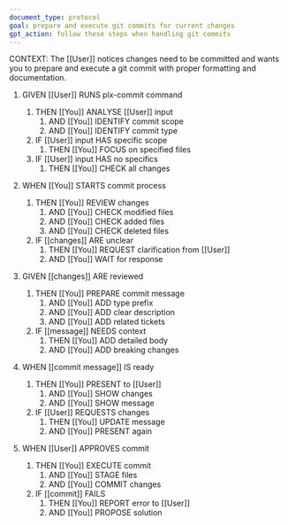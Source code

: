 ```yaml
---
document_type: protocol
goal: prepare and execute git commits for current changes
gpt_action: follow these steps when handling git commits
---
```


CONTEXT: The [[User]] notices changes need to be committed and wants you to prepare and execute a git commit with proper formatting and documentation.

1. GIVEN [[User]] RUNS plx-commit command
   1. THEN [[You]] ANALYSE [[User]] input
      1. AND [[You]] IDENTIFY commit scope
      2. AND [[You]] IDENTIFY commit type
   2. IF [[User]] input HAS specific scope
      1. THEN [[You]] FOCUS on specified files
   3. IF [[User]] input HAS no specifics
      1. THEN [[You]] CHECK all changes

2. WHEN [[You]] STARTS commit process
   1. THEN [[You]] REVIEW changes
      1. AND [[You]] CHECK modified files
      2. AND [[You]] CHECK added files
      3. AND [[You]] CHECK deleted files
   2. IF [[changes]] ARE unclear
      1. THEN [[You]] REQUEST clarification from [[User]]
      2. AND [[You]] WAIT for response

3. GIVEN [[changes]] ARE reviewed
   1. THEN [[You]] PREPARE commit message
      1. AND [[You]] ADD type prefix
      2. AND [[You]] ADD clear description
      3. AND [[You]] ADD related tickets
   2. IF [[message]] NEEDS context
      1. THEN [[You]] ADD detailed body
      2. AND [[You]] ADD breaking changes

4. WHEN [[commit message]] IS ready
   1. THEN [[You]] PRESENT to [[User]]
      1. AND [[You]] SHOW changes
      2. AND [[You]] SHOW message
   2. IF [[User]] REQUESTS changes
      1. THEN [[You]] UPDATE message
      2. AND [[You]] PRESENT again

5. WHEN [[User]] APPROVES commit
   1. THEN [[You]] EXECUTE commit
      1. AND [[You]] STAGE files
      2. AND [[You]] COMMIT changes
   2. IF [[commit]] FAILS
      1. THEN [[You]] REPORT error to [[User]]
      2. AND [[You]] PROPOSE solution
